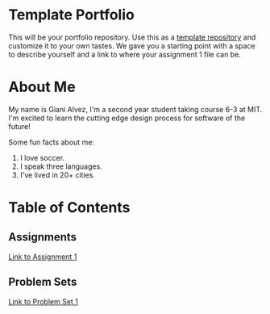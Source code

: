 # Template Portfolio
This will be your portfolio repository. Use this as a [template repository](https://docs.github.com/en/repositories/creating-and-managing-repositories/creating-a-template-repository) and customize it to your own tastes. We gave you a starting point with a space to describe yourself and a link to where your assignment 1 file can be.

# About Me
My name is Giani Alvez, I'm a second year student taking course 6-3 at MIT. I'm excited to learn the cutting edge design process for software of the future! 

Some fun facts about me:
1. I love soccer.
2. I speak three languages.
3. I've lived in 20+ cities.

# Table of Contents
## Assignments
[Link to Assignment 1](assignments/assignment1.md)

## Problem Sets
[Link to Problem Set 1](psets/pset1.md)
